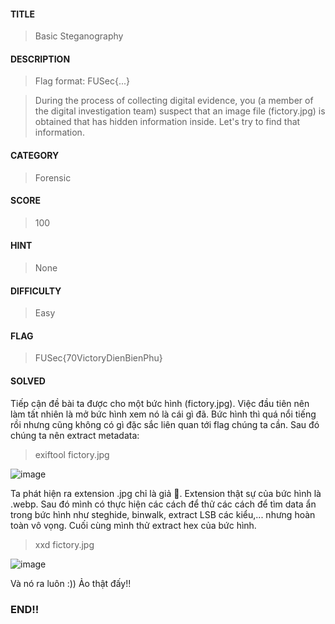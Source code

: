 #### TITLE
>Basic Steganography
#### DESCRIPTION
> Flag format: FUSec{...}

> During the process of collecting digital evidence, you (a member of the digital investigation team) suspect that an image file (fictory.jpg) is obtained that has hidden information inside. Let's try to find that information.
#### CATEGORY
>Forensic
#### SCORE
>100
#### HINT
>None
#### DIFFICULTY
>Easy
#### FLAG
>FUSec{70VictoryDienBienPhu}
#### SOLVED
Tiếp cận đề bài ta được cho một bức hình (fictory.jpg). Việc đầu tiên nên làm tất nhiên là mở bức hình xem nó là cái gì đã. Bức hình thì quá nổi tiếng rồi nhưng cũng không có gì đặc sắc liên quan tới flag chúng ta cần. Sau đó chúng ta nên extract metadata:

> exiftool fictory.jpg

![image](https://github.com/u53r007/2024/assets/165979681/874ad9ea-7cf0-452a-acbe-0ff5d2599ebe)

Ta phát hiện ra extension .jpg chỉ là giả 🤡. Extension thật sự của bức hình là .webp. Sau đó mình có thực hiện các cách để thử các cách để tìm data ẩn trong bức hình như steghide, binwalk, extract LSB các kiểu,... nhưng hoàn toàn vô vọng. Cuối cùng mình thử extract hex của bức hình.

> xxd fictory.jpg

![image](https://github.com/u53r007/2024/assets/165979681/31c07384-3f37-491d-aaa9-e676663bf635)

Và nó ra luôn :)) Ảo thật đấy!!

### END!!
